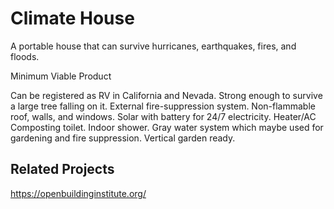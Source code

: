 # Climate House
A portable house that can survive hurricanes, earthquakes, fires, and floods.

Minimum Viable Product

Can be registered as RV in California and Nevada.
Strong enough to survive a large tree falling on it.
External fire-suppression system.
Non-flammable roof, walls, and windows.
Solar with battery for 24/7 electricity.
Heater/AC
Composting toilet.
Indoor shower.
Gray water system which maybe used for gardening and fire suppression.
Vertical garden ready.

## Related Projects

https://openbuildinginstitute.org/ 
